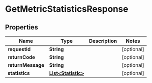
# GetMetricStatisticsResponse

## Properties
Name | Type | Description | Notes
------------ | ------------- | ------------- | -------------
**requestId** | **String** |  |  [optional]
**returnCode** | **String** |  |  [optional]
**returnMessage** | **String** |  |  [optional]
**statistics** | [**List&lt;Statistic&gt;**](Statistic.md) |  |  [optional]



